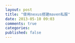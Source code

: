 ```yaml
---
layout: post
title: "使用nexus搭建maven私服"
date: 2013-05-10 09:03
comments: true
categories:
published: false
---
```

